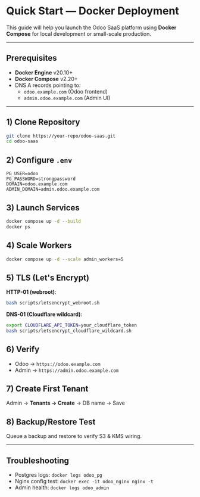 # Quick Start — Docker Deployment

This guide will help you launch the Odoo SaaS platform using **Docker Compose** for local development or small-scale production.

---

## Prerequisites
- **Docker Engine** v20.10+
- **Docker Compose** v2.20+
- DNS A records pointing to:
  - `odoo.example.com` (Odoo frontend)
  - `admin.odoo.example.com` (Admin UI)

---

## 1) Clone Repository
```bash
git clone https://your-repo/odoo-saas.git
cd odoo-saas
```

## 2) Configure `.env`
```env
PG_USER=odoo
PG_PASSWORD=strongpassword
DOMAIN=odoo.example.com
ADMIN_DOMAIN=admin.odoo.example.com
```

## 3) Launch Services
```bash
docker compose up -d --build
docker ps
```

## 4) Scale Workers
```bash
docker compose up -d --scale admin_workers=5
```

## 5) TLS (Let's Encrypt)
**HTTP-01 (webroot)**:
```bash
bash scripts/letsencrypt_webroot.sh
```
**DNS-01 (Cloudflare wildcard)**:
```bash
export CLOUDFLARE_API_TOKEN=your_cloudflare_token
bash scripts/letsencrypt_cloudflare_wildcard.sh
```

## 6) Verify
- Odoo → `https://odoo.example.com`
- Admin → `https://admin.odoo.example.com`

## 7) Create First Tenant
Admin → **Tenants → Create** → DB name → Save

## 8) Backup/Restore Test
Queue a backup and restore to verify S3 & KMS wiring.

---

## Troubleshooting
- Postgres logs: `docker logs odoo_pg`
- Nginx config test: `docker exec -it odoo_nginx nginx -t`
- Admin health: `docker logs odoo_admin`
